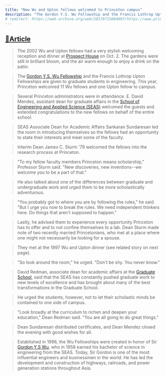 ```yaml
---
title: "New Wu and Upton fellows welcomed to Princeton campus"
description: "The Gordon Y.S. Wu Fellowship and the Francis Lothrop Upton Fellowships are given to graduate students in engineering."
# redirect: https://web.archive.org/web/20170715084807/https://www.princeton.edu/engineering/eqnews/winter02-03/feature10.html
---
```


## [📰Article](https://web.archive.org/web/20170715084807/https://www.princeton.edu/engineering/eqnews/winter02-03/feature10.html)

> The 2002 Wu and Upton fellows had a very stylish welcoming reception and dinner at [Prospect House](https://prospecthouse.princeton.edu/) on Oct. 2. The gardens were still in brilliant bloom, and the air warm enough to enjoy a drink on the patio.

> The [Gordon Y.S. Wu Fellowship](https://gradschool.princeton.edu/financial-support/fellowships/princeton-fellowships/gordon-wu-fellowship) and the Francis Lothrop Upton Fellowships are given to graduate students in engineering. This year, Princeton welcomed 11 Wu fellows and one Upton fellow to campus. 

> Several Princeton administrators were in attendance. E. David Mendez, assistant dean for graduate affairs in the [School of Engineering and Applied Science (SEAS)](https://engineering.princeton.edu/) welcomed the guests and extended congratulations to the new fellows on behalf of the entire school.

> SEAS Associate Dean for Academic Affairs Sankaran Sundaresan led the room in introducing themselves so the fellows had an opportunity to state their interests and meet some of the faculty.

> Interim Dean James C. Sturm '79 welcomed the fellows into the research process at Princeton.

> "To my fellow faculty members Princeton means scholarship," Professor Sturm said. "New discoveries, new inventions--we welcome you to be a part of that."

> He also talked about one of the differences between graduate and undergraduate work and urged them to be more scholastically adventurous.

> "You probably got to where you are by following the rules," he said. "But I urge you now to break the rules. We need independent thinkers here. Do things that aren't supposed to happen."

> Lastly, he advised them to experience every opportunity Princeton has to offer and to not confine themselves to a lab. Dean Sturm made note of two recently married Princetonians, who met at a place where one might not necessarily be looking for a spouse.

> They met at the 1997 Wu and Upton dinner (see related story on next page).

> "So look around the room," he urged. "Don't be shy. You never know."

> David Redman, associate dean for academic affairs at the [Graduate School](https://gradschool.princeton.edu/), said that the SEAS has constantly pushed graduate work to new levels of excellence and has brought about many of the best transformations in the Graduate School.

> He urged the students, however, not to let their scholastic minds be contained to one side of campus.

> "Look broadly at the curriculum to richen and deepen your education," Dean Redman said. "You are all going to do great things."

> Dean Sundaresan distributed certificates, and Dean Mendez closed the evening with good wishes for all.

> Established in 1996, the Wu Fellowships were created in honor of Sir [Gordon Y.S Wu](https://en.wikipedia.org/wiki/Gordon_Wu), who in 1958 earned his bachelor of science in engineering from the SEAS. Today, Sir Gordon is one of the most influential engineers and businessmen in the world. He has led the development and construction of highways, railroads, and power generation stations throughout Asia.
